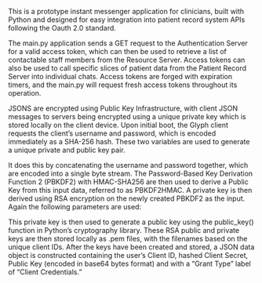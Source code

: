 This is a prototype instant messenger application for clinicians, built with Python and designed for easy integration into patient record system APIs following the Oauth 2.0 standard.

The main.py application sends a GET request to the Authentication Server for a valid access token, which can then be used to retrieve a list of contactable staff members from the Resource Server. Access tokens can also be used to call specific slices of patient data from the Patient Record Server into individual chats. Access tokens are forged with expiration timers, and the main.py will request fresh access tokens throughout its operation.

JSONS are encrypted using Public Key Infrastructure, with client JSON messages to servers being encrypted using a unique private key which is stored locally on the client device. Upon initial boot, the Glyph client requests the client’s username and password, which is encoded immediately as a SHA-256 hash. These two variables are used to generate a unique private and public key pair. 

It does this by concatenating the username and password together, which are encoded into a single byte stream. The Password-Based Key Derivation Function 2 (PBKDF2) with HMAC-SHA256 are then used to derive a Public Key from this input data, referred to as PBKDF2HMAC. A private key is then derived using RSA encryption on the newly created PBKDF2 as the input. Again the following parameters are used:

This private key is then used to generate  a public key using the public_key() function in Python’s cryptography library. These RSA public and private keys are then stored locally as .pem files, with the filenames based on the unique client IDs.  After the keys have been created and stored, a JSON data object is constructed containing the user’s Client ID, hashed Client Secret, Public Key (encoded in base64 bytes format) and with a “Grant Type” label of “Client Credentials.” 
